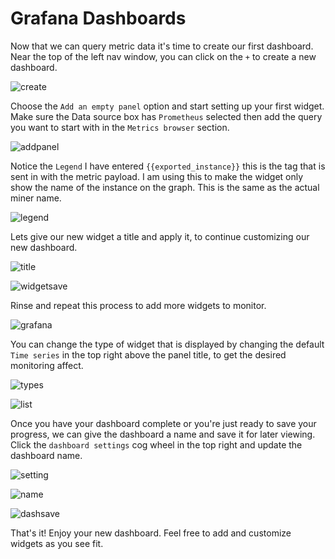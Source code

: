 # Grafana Dashboards

Now that we can query metric data it's time to create our first dashboard. Near the top of the left nav window, you can click on the `+` to create a new dashboard.

![create](images/grafana-dashboard.png)

Choose the `Add an empty panel` option and start setting up your first widget. Make sure the Data source box has `Prometheus` selected then add the query you want to start with in the `Metrics browser` section.

![addpanel](images/grafana-addpanel.png)

Notice the `Legend` I have entered `{{exported_instance}}` this is the tag that is sent in with the metric payload. I am using this to make the widget only show the name of the instance on the graph. This is the same as the actual miner name.

![legend](images/grafana-legend.png)

Lets give our new widget a title and apply it, to continue customizing our new dashboard.

![title](images/grafana-widgettitle.png)

![widgetsave](images/grafana-widgetsave.png)

Rinse and repeat this process to add more widgets to monitor. 

![grafana](images/grafana-widget.png)

You can change the type of widget that is displayed by changing the default `Time series` in the top right above the panel title, to get the desired monitoring affect.

![types](images/grafana-widgettypes.png)

![list](images/grafana-widgetlist.png)

Once you have your dashboard complete or you're just ready to save your progress, we can give the dashboard a name and save it for later viewing. Click the `dashboard settings` cog wheel in the top right and update the dashboard name.

![setting](images/grafana-dashboardsetting.png)

![name](images/grafana-dashboardname.png)

![dashsave](images/grafana-dashboardsave.png)

That's it! Enjoy your new dashboard. Feel free to add and customize widgets as you see fit.

